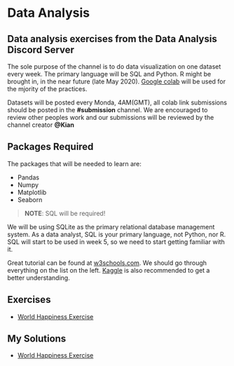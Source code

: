 # Data Analysis

## Data analysis exercises from the Data Analysis Discord Server

The sole purpose of the channel is to do data visualization on one dataset every week. The primary language will be SQL and Python. R might be brought in, in the near future (late May 2020). [Google colab](https://colab.research.google.com/) will be used for the mjority of the practices.

Datasets will be posted every Monda, 4AM(GMT), all colab link submissions should be posted in the **#submission** channel. We are encouraged to review other peoples work and our submissions will be reviewed by the channel creator **@Kian**

## Packages Required

The packages that will be needed to learn are:

* Pandas
* Numpy
* Matplotlib
* Seaborn

> **NOTE**: SQL will be required!

We will be using SQLite as the primary relational database management system. As a data analyst, SQL is your primary language, not Python, nor R. SQL will start to be used in week 5, so we need to start getting familiar with it.

Great tutorial can be found at [w3schools.com](https://www.w3schools.con/sql/default.asp). We should go through everything on the list on the left. [Kaggle](https://www.kaggle.com/learn/overview) is also recommended to get a better understanding.

## Exercises

* [World Happiness Exercise](https://colab.research.google.com/drive/1HVr1d-yg-Z4Dj5x9BLnv-8ja-JdssaLV)

## My Solutions

* [World Happiness Exercise](https://colab.research.google.com/drive/1k9caWiFo0YOh4WVFbGjMJAK2aoXw-qRQ)
